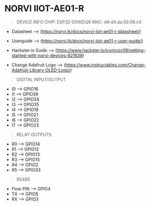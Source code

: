 # NORVI IIOT-AE01-R

> DEVICE INFO
CHIP: ESP32-D0WDQ6
MAC: d4:d4:da:59:08:c4

- Datasheet --> (https://norvi.lk/docs/norvi-iiot-ae01-r-datasheet/)
- Userguide --> (https://norvi.lk/docs/norvi-iiot-ae01-r-user-guide/)

- Hackster.io Guide --> (https://www.hackster.io/iconicpc09/getting-started-with-norvi-devices-821639)

- Change Adafruit Logo --> (https://www.instructables.com/Change-Adafruit-Library-OLED-Logo/)

> DIGITAL INPUT/OUTPUT 
- I0 –-> GPIO18
- I1 –-> GPIO39  
- I2 –-> GPIO34  
- I3 –-> GPIO35  
- I4 –-> GPIO19  
- I5 –-> GPIO21  
- I6 –-> GPIO22  
- I7 –-> GPIO23 

> RELAY OUTPUTS
- R0 –-> GPIO14  
- R1 –-> GPIO12  
- R2 –-> GPIO13  
- R3 –-> GPIO15 
- R4 –-> GPIO2  
- R5 –-> GPIO33

> RS485
- Flow PIN --> GPIO4
- TX --> GPIO5
- RX --> GPIO3
